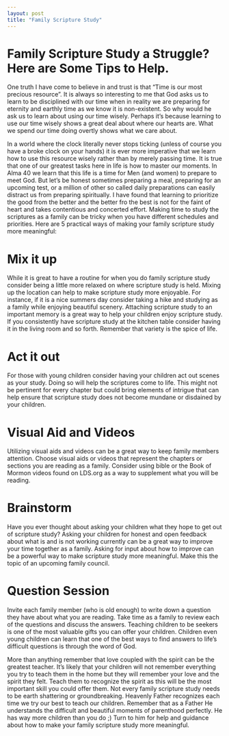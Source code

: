 ```yaml
---
layout: post
title: "Family Scripture Study"
---
```

# [](#header-3)Family Scripture Study a Struggle? Here are Some Tips to Help.

One truth I have come to believe in and trust is that “Time is our most precious resource”. It is always so interesting to me that God asks us to learn to be disciplined with our time when in reality we are preparing for eternity and earthly time as we know it is non-existent. So why would he ask us to learn about using our time wisely. Perhaps it’s because learning to use our time wisely shows a great deal about where our hearts are. What we spend our time doing overtly shows what we care about. 

In a world where the clock literally never stops ticking (unless of course you have a broke clock on your hands) it is ever more imperative that we learn how to use this resource wisely rather than by merely passing time. It is true that one of our greatest tasks here in life is how to master our moments. In Alma 40 we learn that this life is a time for Men (and women) to prepare to meet God. But let’s be honest sometimes preparing a meal, preparing for an upcoming test,  or a million of other so called daily preparations can easily distract us from preparing spiritually. I have found that learning to prioritize the good from the better and the better fro the best is not for the faint of heart and takes contentious and concerted effort. Making time to study the scriptures as a family can be tricky when you have different schedules and priorities. Here are 5 practical ways of making your family scripture study more meaningful:

# [](#header-4)Mix it up

While it is great to have a routine for when you do family scripture study consider being a little more relaxed on where scripture study is held. Mixing up the location can help to make scripture study more enjoyable. For instance, if it is a nice summers day consider taking a hike and studying as a family while enjoying beautiful scenery. Attaching scripture study to an important memory is a great way to help your children enjoy scripture study. If you consistently have scripture study at the kitchen table consider having it in the living room and so forth. Remember that variety is the spice of life. 

# [](#header-4)Act it out 

For those with young children consider having your children act out scenes as your study. Doing so will help the scriptures come to life. This might not be pertinent for every chapter but could bring elements of intrigue that can help ensure that scripture study does not become mundane or disdained by your children.  

# [](#header-4)Visual Aid and Videos

Utilizing visual aids and videos can be a great way to keep family members attention. Choose visual aids or videos that represent the chapters or sections you are reading as a family. Consider using bible or the Book of Mormon videos found on LDS.org as a way to supplement what you will be reading. 

# [](#header-4)Brainstorm

Have you ever thought about asking your children what they hope to get out of scripture study? Asking your children for honest and open feedback about what is and is not working currently can be a great way to improve your time together as a family. Asking for input about how to improve can be a powerful way to make scripture study more meaningful. Make this the topic of an upcoming family council. 

# [](#header-4)Question Session

Invite each family member (who is old enough) to write down a question they have about what you are reading. Take time as a family to review each of the questions and discuss the answers. Teaching children to be seekers is one of the most valuable gifts you can offer your children. Children even young children can learn that one of the best ways to find answers to life’s difficult questions is through the word of God. 

More than anything remember that love coupled with the spirit can be the greatest teacher. It’s likely that your children will not remember everything you try to teach them in the home but they will remember your love and the spirit they felt. Teach them to recognize the spirit as this will be the most important skill you could offer them. Not every family scripture study needs to be earth shattering or groundbreaking. Heavenly Father recognizes each time we try our best to teach our children. Remember that as a Father He understands the difficult and beautiful moments of parenthood perfectly. He has way more children than you do ;) Turn to him for help and guidance about how to make your family scripture study more meaningful.